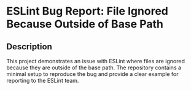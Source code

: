 # ESLint Bug Report: File Ignored Because Outside of Base Path

## Description
This project demonstrates an issue with ESLint where files are ignored because they are outside of the base path. The repository contains a minimal setup to reproduce the bug and provide a clear example for reporting to the ESLint team.
